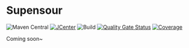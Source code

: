 # Supensour

![Maven Central](https://img.shields.io/maven-central/v/com.supensour/supensour?color=blue&label=Maven%20Central&logo=apache-maven&logoColor=ff0090)
[![JCenter](https://img.shields.io/maven-metadata/v?color=03ad29&label=JCenter&logo=jfrog-bintray&logoColor=00e633&metadataUrl=https%3A%2F%2Fbintray.com%2Fsupensour%2Fmaven-releases%2Fdownload_file%3Ffile_path%3Dcom%252Fsupensour%252Fsupensour%252Fmaven-metadata.xml)](https://bintray.com/supensour/maven-releases/com.supensour%3Asupensour/_latestVersion)
![Build](https://github.com/supensour/supensour/workflows/Build/badge.svg)
[![Quality Gate Status](https://sonarcloud.io/api/project_badges/measure?project=com.supensour%3Asupensour&metric=alert_status)](https://sonarcloud.io/dashboard?id=com.supensour%3Asupensour)
[![Coverage](https://sonarcloud.io/api/project_badges/measure?project=com.supensour%3Asupensour&metric=coverage)](https://sonarcloud.io/dashboard?id=com.supensour%3Asupensour)

Coming soon~
